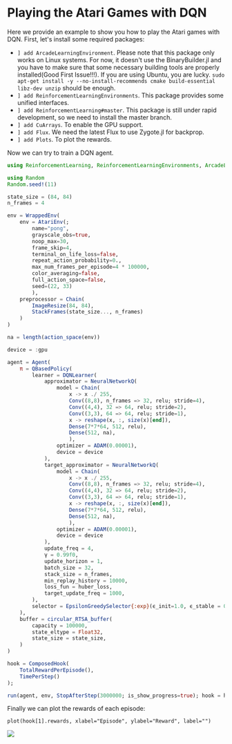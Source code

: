 # Playing the Atari Games with DQN

Here we provide an example to show you how to play the Atari games with DQN.
First, let's install some required packages:

- `] add ArcadeLearningEnvironment`. Please note that this package only works on Linux systems. For now, it doesn't use the BinaryBuilder.jl and you have to make sure that some necessary building tools are properly installed(Good First Issue!!!). If you are using Ubuntu, you are lucky. `sudo apt-get install -y --no-install-recommends cmake build-essential libz-dev unzip` should be enough.
- `] add ReinforcementLearningEnvironments`. This package provides some unified interfaces.
- `] add ReinforcementLearning#master`. This package is still under rapid development, so we need to install the master branch.
- `] add CuArrays`. To enable the GPU support.
- `] add Flux`. We need the latest Flux to use Zygote.jl for backprop.
- `] add Plots`. To plot the rewards.

Now we can try to train a DQN agent.

```julia
using ReinforcementLearning, ReinforcementLearningEnvironments, ArcadeLearningEnvironment, Flux, Plots

using Random
Random.seed!(11)

state_size = (84, 84)
n_frames = 4

env = WrappedEnv(
    env = AtariEnv(;
        name="pong",
        grayscale_obs=true,
        noop_max=30,
        frame_skip=4,
        terminal_on_life_loss=false,
        repeat_action_probability=0.,
        max_num_frames_per_episode=4 * 100000,
        color_averaging=false,
        full_action_space=false,
        seed=(22, 33)
        ),
    preprocessor = Chain(
        ImageResize(84, 84),
        StackFrames(state_size..., n_frames)
    )
)

na = length(action_space(env))

device = :gpu

agent = Agent(
    π = QBasedPolicy(
        learner = DQNLearner(
            approximator = NeuralNetworkQ(
                model = Chain(
                    x -> x ./ 255,
                    Conv((8,8), n_frames => 32, relu; stride=4),
                    Conv((4,4), 32 => 64, relu; stride=2),
                    Conv((3,3), 64 => 64, relu; stride=1),
                    x -> reshape(x, :, size(x)[end]),
                    Dense(7*7*64, 512, relu),
                    Dense(512, na),
                    ),
                optimizer = ADAM(0.00001),
                device = device
            ),
            target_approximator = NeuralNetworkQ(
                model = Chain(
                    x -> x ./ 255,
                    Conv((8,8), n_frames => 32, relu; stride=4),
                    Conv((4,4), 32 => 64, relu; stride=2),
                    Conv((3,3), 64 => 64, relu; stride=1),
                    x -> reshape(x, :, size(x)[end]),
                    Dense(7*7*64, 512, relu),
                    Dense(512, na),
                    ),
                optimizer = ADAM(0.00001),
                device = device
            ),
            update_freq = 4,
            γ = 0.99f0,
            update_horizon = 1,
            batch_size = 32,
            stack_size = n_frames,
            min_replay_history = 10000,
            loss_fun = huber_loss,
            target_update_freq = 1000,
        ),
        selector = EpsilonGreedySelector{:exp}(ϵ_init=1.0, ϵ_stable = 0.01, decay_steps = 30000),
    ),
    buffer = circular_RTSA_buffer(
        capacity = 100000,
        state_eltype = Float32,
        state_size = state_size,
    )
)

hook = ComposedHook(
    TotalRewardPerEpisode(),
    TimePerStep()
);

run(agent, env, StopAfterStep(3000000; is_show_progress=true); hook = hook)
```

Finally we can plot the rewards of each episode:

```
plot(hook[1].rewards, xlabel="Episode", ylabel="Reward", label="")
```

![](https://github.com/JuliaReinforcementLearning/ReinforcementLearning.jl/raw/master/docs/src/assets/img/pong_dqn.png)